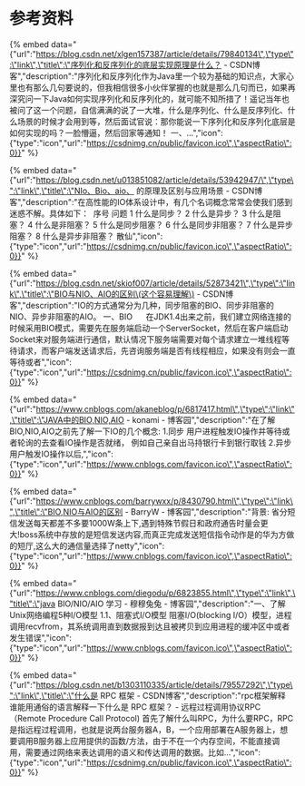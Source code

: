 # 参考资料

{% embed data="{\"url\":\"https://blog.csdn.net/xlgen157387/article/details/79840134\",\"type\":\"link\",\"title\":\"序列化和反序列化的底层实现原理是什么？ - CSDN博客\",\"description\":\"序列化和反序列化作为Java里一个较为基础的知识点，大家心里也有那么几句要说的，但我相信很多小伙伴掌握的也就是那么几句而已，如果再深究问一下Java如何实现序列化和反序列化的，就可能不知所措了！遥记当年也被问了这一个问题，自信满满的说了一大堆，什么是序列化、什么是反序列化、什么场景的时候才会用到等，然后面试官说：那你能说一下序列化和反序列化底层是如何实现的吗？一脸懵逼，然后回家等通知！    一、...\",\"icon\":{\"type\":\"icon\",\"url\":\"https://csdnimg.cn/public/favicon.ico\",\"aspectRatio\":0}}" %}

{% embed data="{\"url\":\"https://blog.csdn.net/u013851082/article/details/53942947/\",\"type\":\"link\",\"title\":\"NIo、Bio、aio、  的原理及区别与应用场景 - CSDN博客\",\"description\":\"在高性能的IO体系设计中，有几个名词概念常常会使我们感到迷惑不解。具体如下：      序号 问题   1 什么是同步？   2 什么是异步？   3 什么是阻塞？   4 什么是非阻塞？   5 什么是同步阻塞？   6 什么是同步非阻塞？   7 什么是异步阻塞？   8 什么是异步非阻塞？      散仙\",\"icon\":{\"type\":\"icon\",\"url\":\"https://csdnimg.cn/public/favicon.ico\",\"aspectRatio\":0}}" %}

{% embed data="{\"url\":\"https://blog.csdn.net/skiof007/article/details/52873421\",\"type\":\"link\",\"title\":\"BIO与NIO、AIO的区别\(这个容易理解\) - CSDN博客\",\"description\":\"IO的方式通常分为几种，同步阻塞的BIO、同步非阻塞的NIO、异步非阻塞的AIO。  一、BIO       在JDK1.4出来之前，我们建立网络连接的时候采用BIO模式，需要先在服务端启动一个ServerSocket，然后在客户端启动Socket来对服务端进行通信，默认情况下服务端需要对每个请求建立一堆线程等待请求，而客户端发送请求后，先咨询服务端是否有线程相应，如果没有则会一直等待或者\",\"icon\":{\"type\":\"icon\",\"url\":\"https://csdnimg.cn/public/favicon.ico\",\"aspectRatio\":0}}" %}

{% embed data="{\"url\":\"https://www.cnblogs.com/akaneblog/p/6817417.html\",\"type\":\"link\",\"title\":\"JAVA中的BIO,NIO,AIO - konami - 博客园\",\"description\":\"在了解BIO,NIO,AIO之前先了解一下IO的几个概念: 1.同步 用户进程触发IO操作并等待或者轮询的去查看IO操作是否就绪， 例如自己亲自出马持银行卡到银行取钱 2.异步 用户触发IO操作以后,\",\"icon\":{\"type\":\"icon\",\"url\":\"https://www.cnblogs.com/favicon.ico\",\"aspectRatio\":0}}" %}

{% embed data="{\"url\":\"https://www.cnblogs.com/barrywxx/p/8430790.html\",\"type\":\"link\",\"title\":\"BIO,NIO与AIO的区别 - BarryW - 博客园\",\"description\":\"背景: 省分短信发送每天都差不多要1000W条上下,遇到特殊节假日和政府通告时量会更大!boss系统中存放的是短信发送内容,而真正完成发送短信指令动作是的华为方做的短厅,这么大的通信量选择了netty\",\"icon\":{\"type\":\"icon\",\"url\":\"https://www.cnblogs.com/favicon.ico\",\"aspectRatio\":0}}" %}

{% embed data="{\"url\":\"https://www.cnblogs.com/diegodu/p/6823855.html\",\"type\":\"link\",\"title\":\"java BIO/NIO/AIO 学习 - 穆穆兔兔 - 博客园\",\"description\":\"一、了解Unix网络编程5种I/O模型 1.1、阻塞式I/O模型 阻塞I/O\(blocking I/O）模型，进程调用recvfrom，其系统调用直到数据报到达且被拷贝到应用进程的缓冲区中或者发生错误\",\"icon\":{\"type\":\"icon\",\"url\":\"https://www.cnblogs.com/favicon.ico\",\"aspectRatio\":0}}" %}

{% embed data="{\"url\":\"https://blog.csdn.net/b1303110335/article/details/79557292\",\"type\":\"link\",\"title\":\"什么是 RPC 框架 - CSDN博客\",\"description\":\"rpc框架解释  谁能用通俗的语言解释一下什么是 RPC 框架？ - 远程过程调用协议RPC（Remote Procedure Call Protocol\)  首先了解什么叫RPC，为什么要RPC，RPC是指远程过程调用，也就是说两台服务器A，B，一个应用部署在A服务器上，想要调用B服务器上应用提供的函数/方法，由于不在一个内存空间，不能直接调用，需要通过网络来表达调用的语义和传达调用的数据。比如...\",\"icon\":{\"type\":\"icon\",\"url\":\"https://csdnimg.cn/public/favicon.ico\",\"aspectRatio\":0}}" %}

